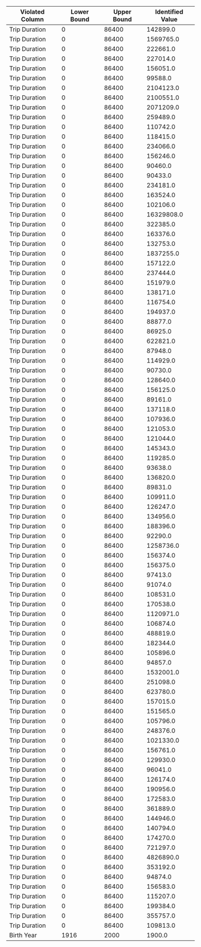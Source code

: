 | Violated Column | Lower Bound | Upper Bound | Identified Value |
| --- | --- | --- | --- |
| Trip Duration | 0 | 86400 | 142899.0 |
| Trip Duration | 0 | 86400 | 1569765.0 |
| Trip Duration | 0 | 86400 | 222661.0 |
| Trip Duration | 0 | 86400 | 227014.0 |
| Trip Duration | 0 | 86400 | 156051.0 |
| Trip Duration | 0 | 86400 | 99588.0 |
| Trip Duration | 0 | 86400 | 2104123.0 |
| Trip Duration | 0 | 86400 | 2100551.0 |
| Trip Duration | 0 | 86400 | 2071209.0 |
| Trip Duration | 0 | 86400 | 259489.0 |
| Trip Duration | 0 | 86400 | 110742.0 |
| Trip Duration | 0 | 86400 | 118415.0 |
| Trip Duration | 0 | 86400 | 234066.0 |
| Trip Duration | 0 | 86400 | 156246.0 |
| Trip Duration | 0 | 86400 | 90460.0 |
| Trip Duration | 0 | 86400 | 90433.0 |
| Trip Duration | 0 | 86400 | 234181.0 |
| Trip Duration | 0 | 86400 | 163524.0 |
| Trip Duration | 0 | 86400 | 102106.0 |
| Trip Duration | 0 | 86400 | 16329808.0 |
| Trip Duration | 0 | 86400 | 322385.0 |
| Trip Duration | 0 | 86400 | 163376.0 |
| Trip Duration | 0 | 86400 | 132753.0 |
| Trip Duration | 0 | 86400 | 1837255.0 |
| Trip Duration | 0 | 86400 | 157122.0 |
| Trip Duration | 0 | 86400 | 237444.0 |
| Trip Duration | 0 | 86400 | 151979.0 |
| Trip Duration | 0 | 86400 | 138171.0 |
| Trip Duration | 0 | 86400 | 116754.0 |
| Trip Duration | 0 | 86400 | 194937.0 |
| Trip Duration | 0 | 86400 | 88877.0 |
| Trip Duration | 0 | 86400 | 86925.0 |
| Trip Duration | 0 | 86400 | 622821.0 |
| Trip Duration | 0 | 86400 | 87948.0 |
| Trip Duration | 0 | 86400 | 114929.0 |
| Trip Duration | 0 | 86400 | 90730.0 |
| Trip Duration | 0 | 86400 | 128640.0 |
| Trip Duration | 0 | 86400 | 156125.0 |
| Trip Duration | 0 | 86400 | 89161.0 |
| Trip Duration | 0 | 86400 | 137118.0 |
| Trip Duration | 0 | 86400 | 107936.0 |
| Trip Duration | 0 | 86400 | 121053.0 |
| Trip Duration | 0 | 86400 | 121044.0 |
| Trip Duration | 0 | 86400 | 145343.0 |
| Trip Duration | 0 | 86400 | 119285.0 |
| Trip Duration | 0 | 86400 | 93638.0 |
| Trip Duration | 0 | 86400 | 136820.0 |
| Trip Duration | 0 | 86400 | 89831.0 |
| Trip Duration | 0 | 86400 | 109911.0 |
| Trip Duration | 0 | 86400 | 126247.0 |
| Trip Duration | 0 | 86400 | 134956.0 |
| Trip Duration | 0 | 86400 | 188396.0 |
| Trip Duration | 0 | 86400 | 92290.0 |
| Trip Duration | 0 | 86400 | 1258736.0 |
| Trip Duration | 0 | 86400 | 156374.0 |
| Trip Duration | 0 | 86400 | 156375.0 |
| Trip Duration | 0 | 86400 | 97413.0 |
| Trip Duration | 0 | 86400 | 91074.0 |
| Trip Duration | 0 | 86400 | 108531.0 |
| Trip Duration | 0 | 86400 | 170538.0 |
| Trip Duration | 0 | 86400 | 1120971.0 |
| Trip Duration | 0 | 86400 | 106874.0 |
| Trip Duration | 0 | 86400 | 488819.0 |
| Trip Duration | 0 | 86400 | 182344.0 |
| Trip Duration | 0 | 86400 | 105896.0 |
| Trip Duration | 0 | 86400 | 94857.0 |
| Trip Duration | 0 | 86400 | 1532001.0 |
| Trip Duration | 0 | 86400 | 251098.0 |
| Trip Duration | 0 | 86400 | 623780.0 |
| Trip Duration | 0 | 86400 | 157015.0 |
| Trip Duration | 0 | 86400 | 151565.0 |
| Trip Duration | 0 | 86400 | 105796.0 |
| Trip Duration | 0 | 86400 | 248376.0 |
| Trip Duration | 0 | 86400 | 1021330.0 |
| Trip Duration | 0 | 86400 | 156761.0 |
| Trip Duration | 0 | 86400 | 129930.0 |
| Trip Duration | 0 | 86400 | 96041.0 |
| Trip Duration | 0 | 86400 | 126174.0 |
| Trip Duration | 0 | 86400 | 190956.0 |
| Trip Duration | 0 | 86400 | 172583.0 |
| Trip Duration | 0 | 86400 | 361889.0 |
| Trip Duration | 0 | 86400 | 144946.0 |
| Trip Duration | 0 | 86400 | 140794.0 |
| Trip Duration | 0 | 86400 | 174270.0 |
| Trip Duration | 0 | 86400 | 721297.0 |
| Trip Duration | 0 | 86400 | 4826890.0 |
| Trip Duration | 0 | 86400 | 353192.0 |
| Trip Duration | 0 | 86400 | 94874.0 |
| Trip Duration | 0 | 86400 | 156583.0 |
| Trip Duration | 0 | 86400 | 115207.0 |
| Trip Duration | 0 | 86400 | 199384.0 |
| Trip Duration | 0 | 86400 | 355757.0 |
| Trip Duration | 0 | 86400 | 109813.0 |
| Birth Year | 1916 | 2000 | 1900.0 |
